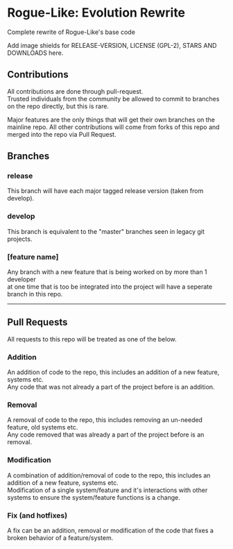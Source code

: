 # Rogue-Like: Evolution Rewrite
Complete rewrite of Rogue-Like's base code

Add image shields for RELEASE-VERSION, LICENSE (GPL-2), STARS AND DOWNLOADS here.

<!-- Consider this a manifesto/goals for how the github will work and how git will be used. -->

## Contributions
All contributions are done through pull-request.  
Trusted individuals from the community be allowed to commit to branches on the repo directly, but this is rare.

Major features are the only things that will get their own branches on the mainline repo.
All other contributions will come from forks of this repo and merged into the repo via Pull Request.

## Branches

### release
This branch will have each major tagged release version (taken from develop).

### develop
This branch is equivalent to the "master" branches seen in legacy git projects.

### [feature name]
Any branch with a new feature that is being worked on by more than 1 developer  
at one time that is too be integrated into the project will have a seperate branch in this repo.

---

## Pull Requests
All requests to this repo will be treated as one of the below.
### Addition
An addition of code to the repo, this includes an addition of a new feature, systems etc.  
Any code that was not already a part of the project before is an addition.
### Removal
A removal of code to the repo, this includes removing an un-needed feature, old systems etc.  
Any code removed that was already a part of the project before is an removal.
### Modification
A combination of addition/removal of code to the repo, this includes an addition of a new feature, systems etc.  
Modification of a single system/feature and it's interactions with other systems to ensure the system/feature functions is a change.
### Fix (and hotfixes)
A fix can be an addition, removal or modification of the code that fixes a broken behavior of a feature/system.
